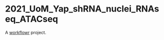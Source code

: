 # 2021_UoM_Yap_shRNA_nuclei_RNAseq_ATACseq

A [workflowr][] project.

[workflowr]: https://github.com/jdblischak/workflowr
